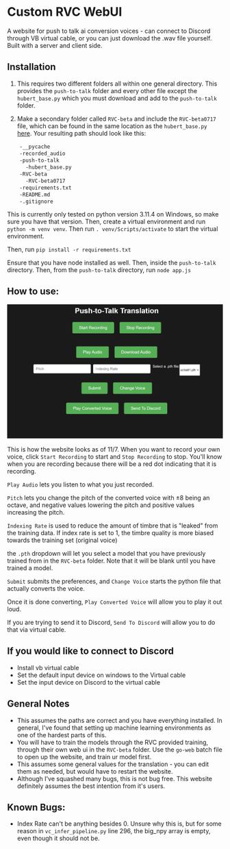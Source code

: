 # Custom RVC WebUI
A website for push to talk ai conversion voices - can connect to Discord through VB virtual cable, or you can just download the .wav file yourself. Built with a server and client side.

## Installation
1. This requires two different folders all within one general directory. This provides the `push-to-talk` folder and every other file except the `hubert_base.py` which you must download and add to the `push-to-talk` folder. 

2. Make a secondary folder called `RVC-beta` and include the `RVC-beta0717` file, which can be found in the same location as the `hubert_base.py` [here](https://huggingface.co/lj1995/VoiceConversionWebUI/tree/main). Your resulting path should look like this: 
   

``` -Overall_directory
    -__pycache
    -recorded_audio
    -push-to-talk
      -hubert_base.py
    -RVC-beta
      -RVC-beta0717
    -requirements.txt
    -README.md
    -.gitignore
```

This is currently only tested on python version 3.11.4 on Windows, so make sure you have that version. Then, create a virtual environment and run `python -m venv venv`. Then run `. venv/Scripts/activate` to start the virtual environment.

Then, run `pip install -r requirements.txt`

Ensure that you have node installed as well. Then, inside the `push-to-talk` directory. Then, from the `push-to-talk` directory, run `node app.js`
  

## How to use:
![](website_img.png)

This is how the website looks as of 11/7. When you want to record your own voice, click `Start Recording` to start and `Stop Recording` to stop. You'll know when you are recording because there will be a red dot indicating that it is recording.

`Play Audio` lets you listen to what you just recorded.

`Pitch` lets you change the pitch of the converted voice with ±8 being an octave, and negative values lowering the pitch and positive values increasing the pitch.

`Indexing Rate` is used to reduce the amount of timbre that is "leaked" from the training data. If index rate is set to 1, the timbre quality is more biased towards the training set (original voice)

the `.pth` dropdown will let you select a model that you have previously trained from in the `RVC-beta` folder. Note that it will be blank until you have trained a model.

`Submit` submits the preferences, and `Change Voice` starts the python file that actually converts the voice.

Once it is done converting, `Play Converted Voice` will allow you to play it out loud.

If you are trying to send it to Discord, `Send To Discord` will allow you to do that via virtual cable.

## If you would like to connect to Discord
- Install vb virtual cable 
- Set the default input device on windows to the Virtual cable
- Set the input device on Discord to the virtual cable


## General Notes
- This assumes the paths are correct and you have everything installed. In general, I've found that setting up machine learning environments as one of the hardest parts of this.
- You will have to train the models through the RVC provided training, through their own web ui in the `RVC-beta` folder. Use the `go-web` batch file to open up the website, and train ur model first.
- This assumes some general values for the translation - you can edit  them as needed, but would have to restart the website.
- Although I've squashed many bugs, this is not bug free. This website definitely assumes the best intention from it's users. 

## Known Bugs:
- Index Rate can't be anything besides 0. Unsure why this is, but for some reason in `vc_infer_pipeline.py` line 296, the big_npy array is empty, even though it should not be.